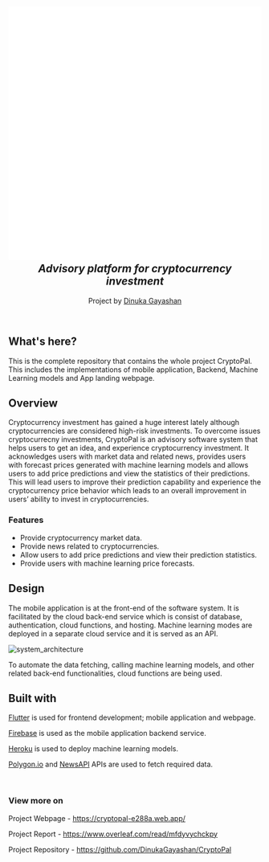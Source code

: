 <h2 align="center">
  <img alt="CryptoPal_logo" src="https://github.com/DinukaGayashan/CryptoPal/blob/master/Website/cryptopal_web/assets/images/CryptoPal-logo-white.png?raw=true" width=600/>
  <i>Advisory platform for cryptocurrency investment</i>
</h2>

<p align = "center">
  Project by <a href="https://www.linkedin.com/in/dinukagayashan/">Dinuka Gayashan</a>
</p>
<br>

## What's here?
This is the complete repository that contains the whole project CryptoPal. This includes the implementations of mobile application, Backend, Machine Learning models and App landing webpage.

## Overview
Cryptocurrency investment has gained a huge interest lately although cryptocurrencies are considered high-risk investments. To overcome issues cryptocurrecny investments, CryptoPal is an advisory software system that helps users to get an idea, and experience cryptocurrency investment. It acknowledges users with market data and related news, provides users with forecast prices generated with machine learning models and allows users to add price predictions and view the statistics of their predictions. This will lead users to improve their prediction capability and experience the cryptocurrency price behavior which leads to an overall improvement in users’ ability to invest in cryptocurrencies.

### Features
* Provide cryptocurrency market data.
* Provide news related to cryptocurrencies.
* Allow users to add price predictions and view their prediction statistics.
* Provide users with machine learning price forecasts.

## Design
The mobile application is at the front-end of the software system. It is facilitated by the cloud back-end service which is consist of database, authentication, cloud functions, and hosting. Machine learning modes are deployed in a separate cloud service and it is served as an API. 

![system_architecture]()

To automate the data fetching, calling machine learning models, and other related back-end functionalities, cloud functions are being used.

## Built with
[Flutter](https://flutter.dev/) is used for frontend development; mobile application and webpage.

[Firebase](https://firebase.google.com/) is used as the mobile application backend service.

[Heroku](https://www.heroku.com/) is used to deploy machine learning models.

[Polygon.io](https://polygon.io/) and [NewsAPI](https://newsapi.org/) APIs are used to fetch required data.

<br>

### View more on
Project Webpage - https://cryptopal-e288a.web.app/

Project Report - https://www.overleaf.com/read/mfdyvychckpy

Project Repository - https://github.com/DinukaGayashan/CryptoPal